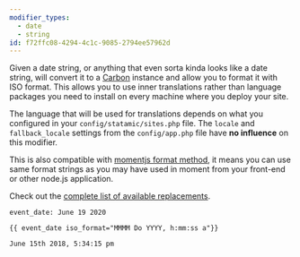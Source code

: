 ```yaml
---
modifier_types:
  - date
  - string
id: f72ffc08-4294-4c1c-9085-2794ee57962d
---
```

Given a date string, or anything that even sorta kinda looks like a date string, will convert it to a [Carbon][carbon] instance and allow you to format it with ISO format. This allows you to use inner translations rather than language packages you need to install on every machine where you deploy your site.

The language that will be used for translations depends on what you configured in your `config/statamic/sites.php` file. The `locale` and `fallback_locale` settings from the `config/app.php` file have **no influence** on this modifier.

This is also compatible with [momentjs format method](https://momentjs.com/), it means you can use same format strings as you may have used in moment from your front-end or other node.js application.

Check out the [complete list of available replacements](https://carbon.nesbot.com/docs/#iso-format-available-replacements).

```.language-yaml
event_date: June 19 2020
```

```
{{ event_date iso_format="MMMM Do YYYY, h:mm:ss a"}}
```

```.language-output
June 15th 2018, 5:34:15 pm
```

[carbon]: http://carbon.nesbot.com
